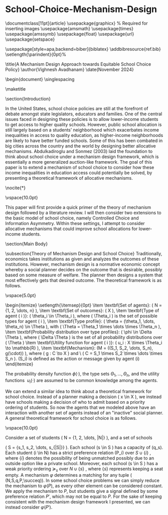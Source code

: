 # School-Choice-Mechanism-Design
\documentclass[11pt]{article}
\usepackage{graphicx} % Required for inserting images
\usepackage{amsmath}
\usepackage{times} 
\usepackage{amssymb}
\usepackage{float} 
\usepackage{url}
\usepackage{setspace}


\usepackage[style=apa,backend=biber]{biblatex} 
\addbibresource{ref.bib}
\setlength{\parindent}{0pt}%


\title{A Mechanism Design Approach towards Equitable School Choice Policy}
\author{Vighnesh Avadhanam}
\date{November 2024}

\begin{document}
\singlespacing 

\maketitle

\section{Introduction}

In the United States, school choice policies are still at the forefront of debate amongst state legislators, educators and families. One of the central issues faced in designing these policies is to allow lower-income students to get access to higher quality schools. However, public school allocation is still largely based on a students’ neighborhood which exacerbates income inequalities in access to quality education, as higher-income neighborhoods are likely to have better funded schools. Some of this has been combated in big cities across the country and the world by designing better allocative mechanisms. Abdulkadiroglu and Sonmez (2003) laid the foundation to think about school choice under a mechanism design framework, which is essentially a more generalized auction-like framework. The goal of this paper is to extend a mechanism of school choice to consider how these income inequalities in education access could potentially be solved, by presenting a theoretical framework of allocative mechanisms.

\nocite{*} 

\vspace{10.0pt}

This paper will first provide a quick primer of the theory of mechanism design followed by a literature review. I will then consider two extensions to the basic model of school choice, namely Controlled Choice and Information Asymmetry. Within these settings, I attempt to consider allocative mechanisms that could improve school allocations for lower-income students.

\section{Main Body}

\subsection{Theory of Mechanism Design and School Choice}
Traditionally, economics takes institutions as given and analyzes the outcomes of these institutions. However, mechanism design is a normative economic concept whereby a social planner decides on the outcome that is desirable, possibly based on some measure of welfare. The planner then designs a system that most effectively gets that desired outcome. The theoretical framework is as follows.

\vspace{5.0pt}

\begin{itemize}
    \setlength{\itemsep}{0pt}
    \item \textbf{Set of agents}: \( N = \{1, 2, \dots, n\} \),
    \item \textbf{Set of outcomes}: \( X \),
    \item \textbf{Type of agent \( i \)}: \( \theta_i \in \Theta_i \), where \( \Theta_i \) is the set of possible types for agent \( i \),
    \item \textbf{Type profile}: \( \theta = (\theta_1, \dots, \theta_n) \in \Theta \), with \( \Theta = \Theta_1 \times \dots \times \Theta_n \),
    \item \textbf{Probability distribution over type profiles}: \( \phi \in \Delta \Theta \), where \( \Delta \Theta \) is the set of all probability distributions over  \( \Theta \)
    \item \textbf{Utility function for agent \( i \)}: \( u_i : X \times \Theta_i \to \mathbb{R} \),
    \item \textbf{Mechanism}: \(M = ((S_1, S_2, \dots, S_n), g(\cdot)) \), where \( g : C \to X \) and  \\ \( C = S_1 \times S_2 \times \dots \times S_n \). \(S_i\) is defined as the action or message given by agent \(i\)
\end{itemize}

The probability density function $\phi(\cdot)$, the type sets $\Theta_1, \dots, \Theta_n$, and the utility functions $\ u_i(\cdot)$ are assumed to be common knowledge among the agents. 

We can extend a similar idea to think about a theoretical framework for school choice. Instead of a planner making a decision \( x \in X \), we instead have schools making a decision of who to admit based on a priority ordering of students. So now the agents that we modeled above have an interaction with another set of agents instead of an "inactive" social planner. A general theoretical framework for school choice is as follows.

\vspace{10.0pt}

Consider a set of students  \( N = \{1, 2, \dots, |N|\} \), and a set of schools
  
\( S = \{s_1, s_2, \dots, s_{|S|}\} \). Each school \(s \in S \) has a capacity of \(q_s\). Each student \(i \in N\) has a strict preference relation \(P_i\) over $S \cup \{ i \}$ , where $\{i \}$ denotes the possibility of being unmatched possibly due to an outside option like a private school. Moreover, each school \(s \in S \) has a weak priority ordering  $\succeq_s$ over  $N \cup \{ s \}$ , where $\{s \}$ represents keeping a seat empty. A mechanism $\varphi$ determines a matching for any tuple \( (N,S,q,P,\succeq)\). In some school choice problems we can simply reduce the mechanism to $\varphi(P)$, as every other element can be considered constant. We apply the mechanism to $P$, but students give a signal defined by some preference relation $P'$, which may not be equal to $P$. For the sake of keeping consistent with the mechanism design framework I presented, we can instead consider $\varphi(P')$.
